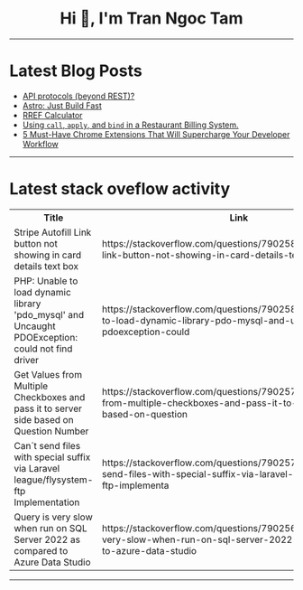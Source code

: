 <h1 align="center">Hi 👋, I'm Tran Ngoc Tam</h1>

---

# Latest Blog Posts 
<!-- BLOG-POST-LIST:START -->
- [API protocols &lpar;beyond REST&rpar;?](https://dev.to/nikoldimit/api-protocols-beyond-rest-2h9p)
- [Astro: Just Build Fast](https://dev.to/vuelancer/astro-just-build-fast-555c)
- [RREF Calculator](https://dev.to/imrankh13332994/rref-calculator-4o95)
- [Using `call`, `apply`, and `bind` in a Restaurant Billing System.](https://dev.to/dharamgfx/using-call-apply-and-bind-in-a-restaurant-billing-system-249j)
- [5 Must-Have Chrome Extensions That Will Supercharge Your Developer Workflow](https://dev.to/asimachowdhury/5-must-have-chrome-extensions-that-will-supercharge-your-developer-workflow-5edd)
<!-- BLOG-POST-LIST:END -->

---

# Latest stack oveflow activity
<table>
  <tr><th>Title</th><th>Link</th></tr>
  <!-- STACKOVERFLOW:START --><tr><td>Stripe Autofill Link button not showing in card details text box</td><td>https://stackoverflow.com/questions/79025857/stripe-autofill-link-button-not-showing-in-card-details-text-box</td></tr><tr><td>PHP: Unable to load dynamic library &#39;pdo_mysql&#39; and Uncaught PDOException: could not find driver</td><td>https://stackoverflow.com/questions/79025836/php-unable-to-load-dynamic-library-pdo-mysql-and-uncaught-pdoexception-could</td></tr><tr><td>Get Values from Multiple Checkboxes and pass it to server side based on Question Number</td><td>https://stackoverflow.com/questions/79025760/get-values-from-multiple-checkboxes-and-pass-it-to-server-side-based-on-question</td></tr><tr><td>Can´t send files with special suffix via Laravel league/flysystem-ftp Implementation</td><td>https://stackoverflow.com/questions/79025748/can%c2%b4t-send-files-with-special-suffix-via-laravel-league-flysystem-ftp-implementa</td></tr><tr><td>Query is very slow when run on SQL Server 2022 as compared to Azure Data Studio</td><td>https://stackoverflow.com/questions/79025644/query-is-very-slow-when-run-on-sql-server-2022-as-compared-to-azure-data-studio</td></tr><!-- STACKOVERFLOW:END -->
</table>

---


